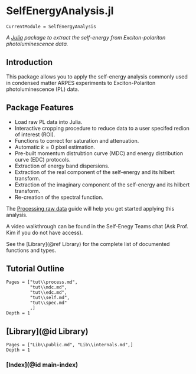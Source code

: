# SelfEnergyAnalysis.jl

```@meta
CurrentModule = SelfEnergyAnalysis
```

*A [Julia](https://julialang.org/package) package to extract the self-energy from Exciton-polariton photoluminescence data.*

## Introduction 

This package allows you to apply the self-energy analysis commonly used in condensed matter ARPES experiments to Exciton-Polariton photoluminescence (PL) data.

## Package Features 

- Load raw PL data into Julia.
- Interactive cropping procedure to reduce data to a user specifed redion of interest (ROI).
- Functions to correct for saturation and attenuation.
- Automatic $k=0$ pixel estimation.
- Pre-built momentum distrubtion curve (MDC) and energy distribution curve (EDC) protocols.
- Extraction of energy band dispersions.
- Extraction of the real component of the self-energy and its hilbert transform. 
- Extraction of the imaginary component of the self-energy and its hilbert transform.
- Re-creation of the spectral function.

The [Processing raw data](@ref) guide will help you get started applying this analysis.


A video walkthrough can be found in the Self-Enegy Teams chat (Ask Prof. Kim if you do not have access).

See the [Library](@ref Library) for the complete list of documented functions and types.

## Tutorial Outline

```@contents
Pages = ["tut\\process.md",
         "tut\\mdc.md",
         "tut\\edc.md",
         "tut\\self.md",
         "tut\\spec.md"
         ,]
Depth = 1
```
## [Library](@id Library)

```@contents
Pages = ["Lib\\public.md", "Lib\\internals.md",]
Depth = 1
```

### [Index](@id main-index)

```@index
```